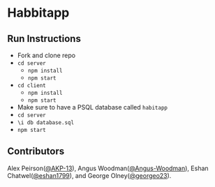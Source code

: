 # Habbitapp

## Run Instructions

- Fork and clone repo
- `cd server`
  - `npm install`
  - `npm start`
- `cd client`
  - `npm install`
  - `npm start`
- Make sure to have a PSQL database called `habitapp`
- `cd server`
- `\i db database.sql`
- `npm start`

## Contributors

Alex Peirson([@AKP-13](https://github.com/AKP-13)), Angus Woodman([@Angus-Woodman](https://github.com/Angus-Woodman)), Eshan Chatwel([@eshan1799](https://github.com/eshan1799)), and George Olney([@georgeo23](https://github.com/georgeo23)).